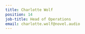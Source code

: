 ```yaml
---
title: Charlotte Wolf
position: 14
job-title: Head of Operations
email: charlotte.wolf@novel.audio
---
```



